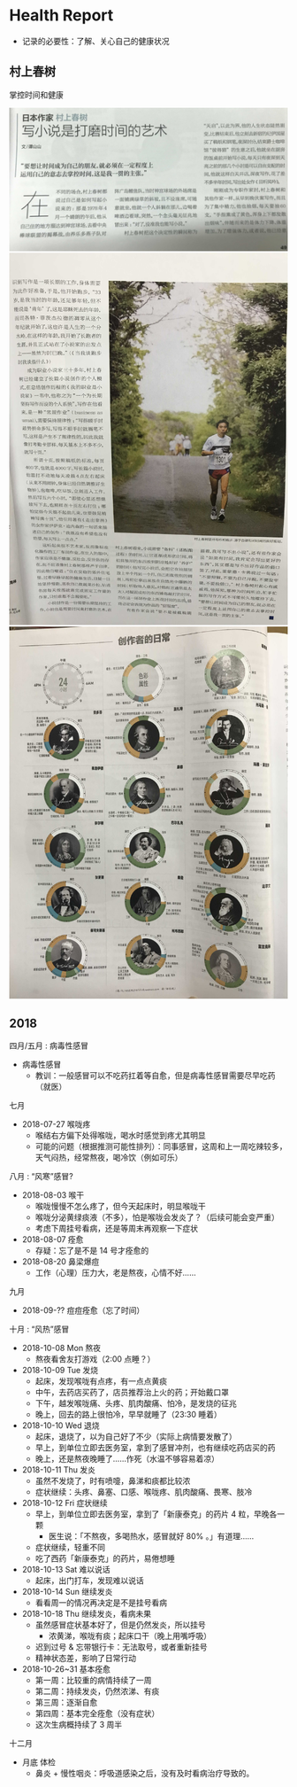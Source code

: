 # Health Report

- 记录的必要性：了解、关心自己的健康状况

## 村上春树

掌控时间和健康

![](./_images/time-arrangement-1.jpg)
![](./_images/time-arrangement-2.jpg)
![](./_images/time-arrangement-3.jpg)

## 2018

四月/五月 : 病毒性感冒

- 病毒性感冒
    - 教训：一般感冒可以不吃药扛着等自愈，但是病毒性感冒需要尽早吃药（就医）

七月

- 2018-07-27 喉咙疼
    - 喉结右方偏下处得喉咙，喝水时感觉到疼尤其明显
    - 可能的问题（根据推测可能性排列）：同事感冒，这周和上一周吃辣较多，天气闷热，经常熬夜，喝冷饮（例如可乐）

八月 : “风寒”感冒?

- 2018-08-03 喉干
    - 喉咙慢慢不怎么疼了，但今天起床时，明显喉咙干
    - 喉咙分泌黄绿痰液（不多），怕是喉咙会发炎了？（后续可能会变严重）
    - 考虑下周挂号看病，还是等周末再观察一下症状
- 2018-08-07 痊愈
    - 存疑：忘了是不是 14 号才痊愈的
- 2018-08-20 鼻梁爆痘
    - 工作（心理）压力大，老是熬夜，心情不好……

九月

- 2018-09-?? 痘痘痊愈（忘了时间）

十月 : “风热”感冒

- 2018-10-08 Mon 熬夜
    - 熬夜看舍友打游戏（2:00 点睡？）
- 2018-10-09 Tue 发烧
    - 起床，发现喉咙有点疼，有一点点黄痰
    - 中午，去药店买药了，店员推荐治上火的药；开始戴口罩
    - 下午，越发喉咙痛、头疼、肌肉酸痛、怕冷，是发烧的征兆
    - 晚上，回去的路上很怕冷，早早就睡了（23:30 睡着）
- 2018-10-10 Wed 退烧
    - 起床，退烧了，以为自己好了不少（实际上病情要发散了）
    - 早上，到单位立即去医务室，拿到了感冒冲剂，也有继续吃药店买的药
    - 晚上，还是熬夜晚睡了……作死（水温不够容易着凉）
- 2018-10-11 Thu 发炎
    - 虽然不发烧了，时有喷嚏，鼻涕和痰都比较浓
    - 症状继续：头疼、鼻塞、口感、喉咙疼、肌肉酸痛、畏寒、肢冷
- 2018-10-12 Fri 症状继续
    - 早上，到单位立即去医务室，拿到了「新康泰克」的药片 4 粒，早晚各一颗
        - 医生说：「不熬夜，多喝热水，感冒就好 80% 。」有道理……
    - 症状继续，轻重不同
    - 吃了西药「新康泰克」的药片，易倦想睡
- 2018-10-13 Sat 难以说话
    - 起床，出门打车，发现难以说话
- 2018-10-14 Sun 继续发炎
    - 看看周一的情况再决定是不是挂号看病
- 2018-10-18 Thu 继续发炎，看病未果
    - 虽然感冒症状基本好了，但是仍然发炎，所以挂号
        - 浓黄涕，喉咙有痰；起床口干（晚上用嘴呼吸）
    - 迟到过号 & 忘带银行卡：无法取号，或者重新挂号
    - 精神状态差，影响了日常行动
- 2018-10-26~31 基本痊愈
    - 第一周：比较重的病情持续了一周
    - 第二周：持续发炎，仍然浓涕、有痰
    - 第三周：逐渐自愈
    - 第四周：基本完全痊愈（没有症状）
    - 这次生病概持续了 3 周半

十二月

- 月底 体检
    - 鼻炎 + 慢性咽炎：呼吸道感染之后，没有及时看病治疗导致的。
